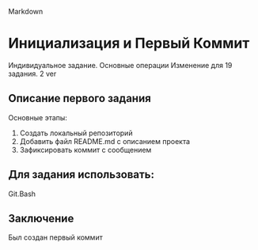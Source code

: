 Markdown
# Инициализация и Первый Коммит

Индивидуальное задание. Основные операции
Изменение для 19 задания. 2 ver

## Описание первого задания

Основные этапы:

1.  Создать локальный репозиторий
2.  Добавить файл README.md с описанием проекта
3. Зафиксировать коммит с сообщением

## Для задания использовать:

Git.Bash

## Заключение

Был создан первый коммит
